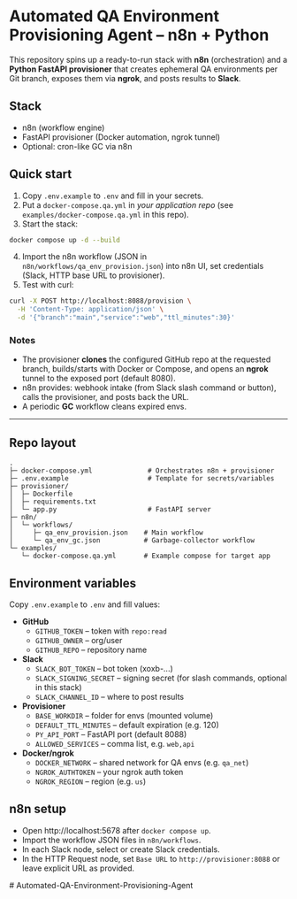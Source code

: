 # Automated QA Environment Provisioning Agent – n8n + Python

This repository spins up a ready-to-run stack with **n8n** (orchestration) and a **Python FastAPI provisioner** that
creates ephemeral QA environments per Git branch, exposes them via **ngrok**, and posts results to **Slack**.

## Stack
- n8n (workflow engine)
- FastAPI provisioner (Docker automation, ngrok tunnel)
- Optional: cron-like GC via n8n

## Quick start

1. Copy `.env.example` to `.env` and fill in your secrets.
2. Put a `docker-compose.qa.yml` in *your application repo* (see `examples/docker-compose.qa.yml` in this repo).
3. Start the stack:

```bash
docker compose up -d --build
```

4. Import the n8n workflow (JSON in `n8n/workflows/qa_env_provision.json`) into n8n UI, set credentials (Slack, HTTP base URL to provisioner).
5. Test with curl:
```bash
curl -X POST http://localhost:8088/provision \
  -H 'Content-Type: application/json' \
  -d '{"branch":"main","service":"web","ttl_minutes":30}'
```

### Notes
- The provisioner **clones** the configured GitHub repo at the requested branch, builds/starts with Docker or Compose, and opens an **ngrok** tunnel to the exposed port (default 8080).
- n8n provides: webhook intake (from Slack slash command or button), calls the provisioner, and posts back the URL.
- A periodic **GC** workflow cleans expired envs.

---

## Repo layout

```
.
├─ docker-compose.yml              # Orchestrates n8n + provisioner
├─ .env.example                    # Template for secrets/variables
├─ provisioner/
│  ├─ Dockerfile
│  ├─ requirements.txt
│  └─ app.py                       # FastAPI server
├─ n8n/
│  └─ workflows/
│     ├─ qa_env_provision.json    # Main workflow
│     └─ qa_env_gc.json           # Garbage-collector workflow
└─ examples/
   └─ docker-compose.qa.yml       # Example compose for target app
```

## Environment variables

Copy `.env.example` to `.env` and fill values:

- **GitHub**
  - `GITHUB_TOKEN` – token with `repo:read`
  - `GITHUB_OWNER` – org/user
  - `GITHUB_REPO` – repository name
- **Slack**
  - `SLACK_BOT_TOKEN` – bot token (xoxb-...)
  - `SLACK_SIGNING_SECRET` – signing secret (for slash commands, optional in this stack)
  - `SLACK_CHANNEL_ID` – where to post results
- **Provisioner**
  - `BASE_WORKDIR` – folder for envs (mounted volume)
  - `DEFAULT_TTL_MINUTES` – default expiration (e.g. 120)
  - `PY_API_PORT` – FastAPI port (default 8088)
  - `ALLOWED_SERVICES` – comma list, e.g. `web,api`
- **Docker/ngrok**
  - `DOCKER_NETWORK` – shared network for QA envs (e.g. `qa_net`)
  - `NGROK_AUTHTOKEN` – your ngrok auth token
  - `NGROK_REGION` – region (e.g. `us`)

## n8n setup
- Open http://localhost:5678 after `docker compose up`.
- Import the workflow JSON files in `n8n/workflows`.
- In each Slack node, select or create Slack credentials.
- In the HTTP Request node, set `Base URL` to `http://provisioner:8088` or leave explicit URL as provided.


#   A u t o m a t e d - Q A - E n v i r o n m e n t - P r o v i s i o n i n g - A g e n t 
 
 
